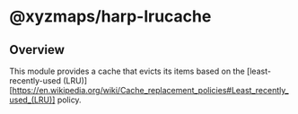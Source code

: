 # @xyzmaps/harp-lrucache

## Overview

This module provides a cache that evicts its items based on the
[least-recently-used (LRU)][https://en.wikipedia.org/wiki/Cache_replacement_policies#Least_recently_used_(LRU)] policy.

